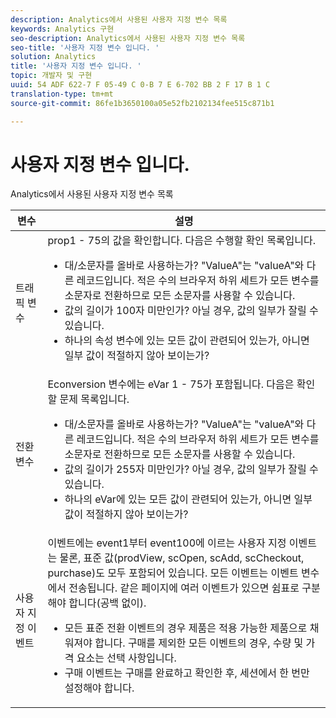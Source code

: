 ```yaml
---
description: Analytics에서 사용된 사용자 지정 변수 목록
keywords: Analytics 구현
seo-description: Analytics에서 사용된 사용자 지정 변수 목록
seo-title: '사용자 지정 변수 입니다. '
solution: Analytics
title: '사용자 지정 변수 입니다. '
topic: 개발자 및 구현
uuid: 54 ADF 622-7 F 05-49 C 0-B 7 E 6-702 BB 2 F 17 B 1 C
translation-type: tm+mt
source-git-commit: 86fe1b3650100a05e52fb2102134fee515c871b1

---
```



# 사용자 지정 변수 입니다. 

Analytics에서 사용된 사용자 지정 변수 목록

<table id="table_E8C7871F63F648A59644638FB56BD0E1"> 
 <thead> 
  <tr> 
   <th class="entry"> 변수 </th> 
   <th class="entry"> 설명 </th> 
  </tr> 
 </thead>
 <tbody> 
  <tr> 
   <td> 트래픽 변수 </td> 
   <td> prop1 - 75의 값을 확인합니다. 다음은 수행할 확인 목록입니다. 
    <ul id="ul_0EE2D50BA90F4F21BD63268A5082F980"> 
     <li id="li_A6E4D66E8A03400491A26A08E4945908">대/소문자를 올바로 사용하는가? "ValueA"는 "valueA"와 다른 레코드입니다. 적은 수의 브라우저 하위 세트가 모든 변수를 소문자로 전환하므로 모든 소문자를 사용할 수 있습니다. </li> 
     <li id="li_65CBFB908E7B4ED5AF9518FE5B58D4E2">값의 길이가 100자 미만인가? 아닐 경우, 값의 일부가 잘릴 수 있습니다. </li> 
     <li id="li_CC506D114AFE44699D89AB84BBCCEBFC"> 하나의 속성 변수에 있는 모든 값이 관련되어 있는가, 아니면 일부 값이 적절하지 않아 보이는가? </li> 
    </ul> </td> 
  </tr> 
  <tr> 
   <td> 전환 변수 </td> 
   <td> <span class="wintitle">Econversion</span> 변수에는 eVar 1 - 75가 포함됩니다. 다음은 확인할 문제 목록입니다. 
    <ul id="ul_CA10C5B9F24B4C49A64CA84A9DCE8E63"> 
     <li id="li_8CCD92F3AD5E49EBA91C9B008DA47016">대/소문자를 올바로 사용하는가? "ValueA"는 "valueA"와 다른 레코드입니다. 적은 수의 브라우저 하위 세트가 모든 변수를 소문자로 전환하므로 모든 소문자를 사용할 수 있습니다. </li> 
     <li id="li_5B6FDEDB2C32409AA59D6BB0DF2346CB">값의 길이가 255자 미만인가? 아닐 경우, 값의 일부가 잘릴 수 있습니다. </li> 
     <li id="li_C31AFBAC99D84E96A1244E795CE7765D">하나의 eVar에 있는 모든 값이 관련되어 있는가, 아니면 일부 값이 적절하지 않아 보이는가? </li> 
    </ul> </td> 
  </tr> 
  <tr> 
   <td> 사용자 지정 이벤트 </td> 
   <td> 이벤트에는 event1부터 event100에 이르는 사용자 지정 이벤트는 물론, 표준 값(<span class="wintitle">prodView</span>, <span class="wintitle">scOpen</span>, <span class="wintitle">scAdd</span>, <span class="wintitle">scCheckout</span>, <span class="wintitle">purchase</span>)도 모두 포함되어 있습니다. 모든 이벤트는 이벤트 변수에서 전송됩니다. 같은 페이지에 여러 이벤트가 있으면 쉼표로 구분해야 합니다(공백 없이). 
    <ul id="ul_2213CC9DE892433FAF6FC1F5A2B841B4"> 
     <li id="li_15E31A9FF1654DFA93C158F422B9EAE3">모든 표준 전환 이벤트의 경우 제품은 적용 가능한 제품으로 채워져야 합니다. 구매를 제외한 모든 이벤트의 경우, 수량 및 가격 요소는 선택 사항입니다. </li> 
     <li id="li_03ED9AAC45DA47A58AB482E2CEBF5108"><span class="wintitle">구매</span> 이벤트는 구매를 완료하고 확인한 후, 세션에서 한 번만 설정해야 합니다. </li> 
    </ul> </td> 
  </tr> 
 </tbody> 
</table>


